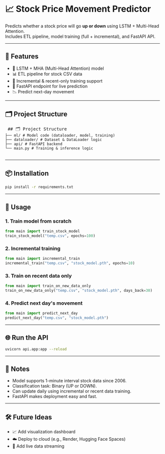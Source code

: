 # 📈 Stock Price Movement Predictor

Predicts whether a stock price will go **up or down** using LSTM + Multi-Head Attention.  
Includes ETL pipeline, model training (full + incremental), and FastAPI API.

---

## 🔧 Features

- 🧠 LSTM + MHA (Multi-Head Attention) model
- 📊 ETL pipeline for stock CSV data
- 🔁 Incremental & recent-only training support
- 🚀 FastAPI endpoint for live prediction
- 📉 Predict next-day movement

---

## 🗂️ Project Structure


<pre> ## 🗂️ Project Structure <code> 
├── ml/ # Model code (dataloader, model, training) 
├── dataloader/ # Dataset & DataLoader logic 
├── api/ # FastAPI backend 
└── main.py # Training & inference logic 
</code> 
</pre>

---

## 📦 Installation

```bash
pip install -r requirements.txt
````

---

## 🧪 Usage

### 1. Train model from scratch

```python
from main import train_stock_model
train_stock_model("temp.csv", epochs=100)
```

### 2. Incremental training

```python
from main import incremental_train
incremental_train("temp.csv", "stock_model.pth", epochs=10)
```

### 3. Train on recent data only

```python
from main import train_on_new_data_only
train_on_new_data_only("temp.csv", "stock_model.pth", days_back=30)
```

### 4. Predict next day's movement

```python
from main import predict_next_day
predict_next_day("temp.csv", "stock_model.pth")
```

---

## 🌐 Run the API

```bash
uvicorn api.app:app --reload
```

---

## 📌 Notes

* Model supports 1-minute interval stock data since 2006.
* Classification task: Binary (UP or DOWN).
* Can update daily using incremental or recent data training.
* FastAPI makes deployment easy and fast.

---

## 🛠 Future Ideas

* 📈 Add visualization dashboard
* ☁️ Deploy to cloud (e.g., Render, Hugging Face Spaces)
* 💾 Add live data streaming

